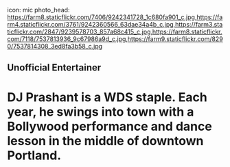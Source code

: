 icon: mic
photo_head: https://farm8.staticflickr.com/7406/9242341728_1c680fa901_c.jpg,https://farm4.staticflickr.com/3761/9242360566_63dae34a4b_c.jpg,https://farm3.staticflickr.com/2847/9239578703_857a68c415_c.jpg,https://farm8.staticflickr.com/7118/7537813936_9c67986a9d_c.jpg,https://farm9.staticflickr.com/8290/7537814308_3ed8fa3b58_c.jpg

## Unofficial Entertainer

# DJ Prashant is a WDS staple. Each year, he swings into town with a Bollywood performance and dance lesson in the middle of downtown Portland.

<div class="line-canvas"></div>

